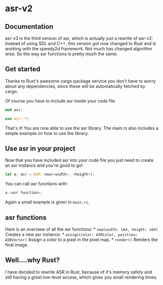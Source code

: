 # asr-v2

Documentation
-------------

asr-v3 is the third version of asr, which is actually just a rewrite of asr-v2: Instead of using SDL and C++,
this version got now changed to Rust and is working with the speedy2d framework. Not much has changed algorithm wise.
So the way asr functions is pretty much the same.


Get started
-----------

Thanks to Rust's awesome cargo package service you don't have to worry about any dependencies, since these will be automatically
fetched by cargo.

Of course you have to include asr inside your code file

```rust
mod asr;

use asr::*;
```

That's it! You are now able to use the asr library. The main.rs also includes a simple example on how
to use the library.

Use asr in your project
------------------------

Now that you have included asr into your code file you just need to create an asr instance and you're good to go!

```rust
let a: asr = ASR::new(<width>, <height>);
```

You can call asr functions with:
```rust
a.<asr function>;
```

Again a small example is given in ```main.rs```.

asr functions
-------------

Here is an overview of all the asr functions:
    * ```new(width: i64, height: i64)```                    Creates a new asr instance.
    * ```assign(color: ASRColor, position: ASRVector)```    Assign a color to a pixel in the pixel map.
    * ```render()```                                        Renders the final image.


Well....why Rust?
-----------------

I have decided to rewrite ASR in Rust, because of it's memory safety and still having a great low-level access, which gives you
small rendering times.